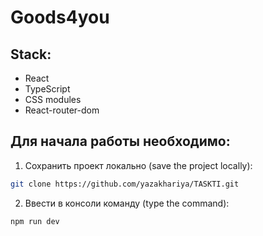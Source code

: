 # Goods4you

## Stack:

- React
- TypeScript
- CSS modules
- React-router-dom

## Для начала работы необходимо:

1. Сохранить проект локально (save the project locally):

```bash
git clone https://github.com/yazakhariya/TASKTI.git
```

2. Ввести в консоли команду (type the command):

```bash
npm run dev
```